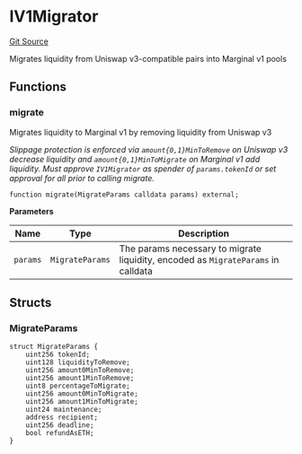# IV1Migrator
[Git Source](https://github.com/MarginalProtocol/v1-periphery/blob/6ce65434509972d6f67aeab3e318f9db63a09fe0/contracts/interfaces/IV1Migrator.sol)

Migrates liquidity from Uniswap v3-compatible pairs into Marginal v1 pools


## Functions
### migrate

Migrates liquidity to Marginal v1 by removing liquidity from Uniswap v3

*Slippage protection is enforced via `amount{0,1}MinToRemove` on Uniswap v3 decrease liquidity
and `amount{0,1}MinToMigrate` on Marginal v1 add liquidity.
Must approve `IV1Migrator` as spender of `params.tokenId` or set approval for all prior to calling migrate.*


```solidity
function migrate(MigrateParams calldata params) external;
```
**Parameters**

|Name|Type|Description|
|----|----|-----------|
|`params`|`MigrateParams`|The params necessary to migrate liquidity, encoded as `MigrateParams` in calldata|


## Structs
### MigrateParams

```solidity
struct MigrateParams {
    uint256 tokenId;
    uint128 liquidityToRemove;
    uint256 amount0MinToRemove;
    uint256 amount1MinToRemove;
    uint8 percentageToMigrate;
    uint256 amount0MinToMigrate;
    uint256 amount1MinToMigrate;
    uint24 maintenance;
    address recipient;
    uint256 deadline;
    bool refundAsETH;
}
```

